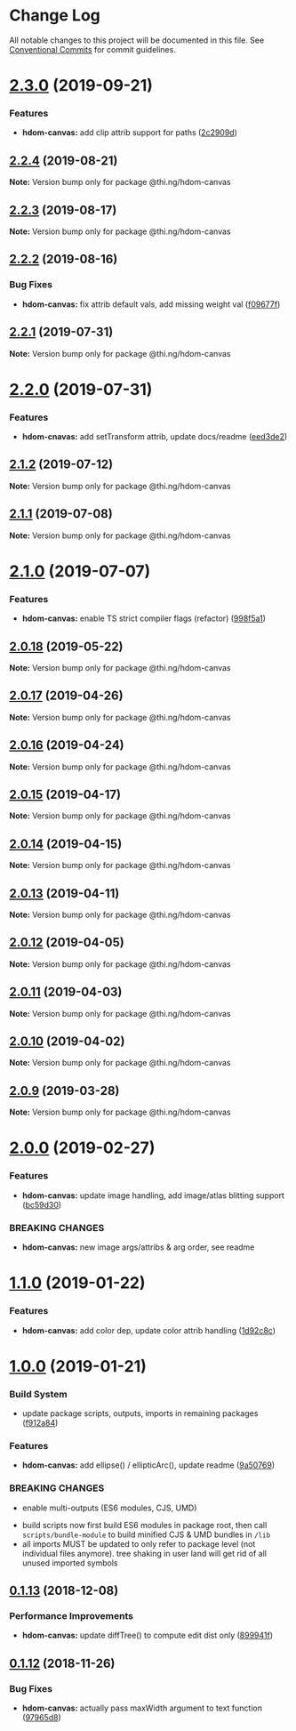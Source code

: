 # Change Log

All notable changes to this project will be documented in this file.
See [Conventional Commits](https://conventionalcommits.org) for commit guidelines.

# [2.3.0](https://github.com/thi-ng/umbrella/compare/@thi.ng/hdom-canvas@2.2.4...@thi.ng/hdom-canvas@2.3.0) (2019-09-21)


### Features

* **hdom-canvas:** add clip attrib support for paths ([2c2909d](https://github.com/thi-ng/umbrella/commit/2c2909d))





## [2.2.4](https://github.com/thi-ng/umbrella/compare/@thi.ng/hdom-canvas@2.2.3...@thi.ng/hdom-canvas@2.2.4) (2019-08-21)

**Note:** Version bump only for package @thi.ng/hdom-canvas





## [2.2.3](https://github.com/thi-ng/umbrella/compare/@thi.ng/hdom-canvas@2.2.2...@thi.ng/hdom-canvas@2.2.3) (2019-08-17)

**Note:** Version bump only for package @thi.ng/hdom-canvas





## [2.2.2](https://github.com/thi-ng/umbrella/compare/@thi.ng/hdom-canvas@2.2.1...@thi.ng/hdom-canvas@2.2.2) (2019-08-16)


### Bug Fixes

* **hdom-canvas:** fix attrib default vals, add missing weight val ([f09677f](https://github.com/thi-ng/umbrella/commit/f09677f))





## [2.2.1](https://github.com/thi-ng/umbrella/compare/@thi.ng/hdom-canvas@2.2.0...@thi.ng/hdom-canvas@2.2.1) (2019-07-31)

**Note:** Version bump only for package @thi.ng/hdom-canvas





# [2.2.0](https://github.com/thi-ng/umbrella/compare/@thi.ng/hdom-canvas@2.1.2...@thi.ng/hdom-canvas@2.2.0) (2019-07-31)


### Features

* **hdom-cnavas:** add setTransform attrib, update docs/readme ([eed3de2](https://github.com/thi-ng/umbrella/commit/eed3de2))





## [2.1.2](https://github.com/thi-ng/umbrella/compare/@thi.ng/hdom-canvas@2.1.1...@thi.ng/hdom-canvas@2.1.2) (2019-07-12)

**Note:** Version bump only for package @thi.ng/hdom-canvas





## [2.1.1](https://github.com/thi-ng/umbrella/compare/@thi.ng/hdom-canvas@2.1.0...@thi.ng/hdom-canvas@2.1.1) (2019-07-08)

**Note:** Version bump only for package @thi.ng/hdom-canvas





# [2.1.0](https://github.com/thi-ng/umbrella/compare/@thi.ng/hdom-canvas@2.0.18...@thi.ng/hdom-canvas@2.1.0) (2019-07-07)


### Features

* **hdom-canvas:** enable TS strict compiler flags (refactor) ([998f5a1](https://github.com/thi-ng/umbrella/commit/998f5a1))





## [2.0.18](https://github.com/thi-ng/umbrella/compare/@thi.ng/hdom-canvas@2.0.17...@thi.ng/hdom-canvas@2.0.18) (2019-05-22)

**Note:** Version bump only for package @thi.ng/hdom-canvas





## [2.0.17](https://github.com/thi-ng/umbrella/compare/@thi.ng/hdom-canvas@2.0.16...@thi.ng/hdom-canvas@2.0.17) (2019-04-26)

**Note:** Version bump only for package @thi.ng/hdom-canvas





## [2.0.16](https://github.com/thi-ng/umbrella/compare/@thi.ng/hdom-canvas@2.0.15...@thi.ng/hdom-canvas@2.0.16) (2019-04-24)

**Note:** Version bump only for package @thi.ng/hdom-canvas





## [2.0.15](https://github.com/thi-ng/umbrella/compare/@thi.ng/hdom-canvas@2.0.14...@thi.ng/hdom-canvas@2.0.15) (2019-04-17)

**Note:** Version bump only for package @thi.ng/hdom-canvas





## [2.0.14](https://github.com/thi-ng/umbrella/compare/@thi.ng/hdom-canvas@2.0.13...@thi.ng/hdom-canvas@2.0.14) (2019-04-15)

**Note:** Version bump only for package @thi.ng/hdom-canvas





## [2.0.13](https://github.com/thi-ng/umbrella/compare/@thi.ng/hdom-canvas@2.0.12...@thi.ng/hdom-canvas@2.0.13) (2019-04-11)

**Note:** Version bump only for package @thi.ng/hdom-canvas





## [2.0.12](https://github.com/thi-ng/umbrella/compare/@thi.ng/hdom-canvas@2.0.11...@thi.ng/hdom-canvas@2.0.12) (2019-04-05)

**Note:** Version bump only for package @thi.ng/hdom-canvas





## [2.0.11](https://github.com/thi-ng/umbrella/compare/@thi.ng/hdom-canvas@2.0.10...@thi.ng/hdom-canvas@2.0.11) (2019-04-03)

**Note:** Version bump only for package @thi.ng/hdom-canvas





## [2.0.10](https://github.com/thi-ng/umbrella/compare/@thi.ng/hdom-canvas@2.0.9...@thi.ng/hdom-canvas@2.0.10) (2019-04-02)

**Note:** Version bump only for package @thi.ng/hdom-canvas





## [2.0.9](https://github.com/thi-ng/umbrella/compare/@thi.ng/hdom-canvas@2.0.8...@thi.ng/hdom-canvas@2.0.9) (2019-03-28)

**Note:** Version bump only for package @thi.ng/hdom-canvas







# [2.0.0](https://github.com/thi-ng/umbrella/compare/@thi.ng/hdom-canvas@1.1.6...@thi.ng/hdom-canvas@2.0.0) (2019-02-27)


### Features

* **hdom-canvas:** update image handling, add image/atlas blitting support ([bc59d30](https://github.com/thi-ng/umbrella/commit/bc59d30))


### BREAKING CHANGES

* **hdom-canvas:** new image args/attribs & arg order, see readme



# [1.1.0](https://github.com/thi-ng/umbrella/compare/@thi.ng/hdom-canvas@1.0.1...@thi.ng/hdom-canvas@1.1.0) (2019-01-22)


### Features

* **hdom-canvas:** add color dep, update color attrib handling ([1d92c8c](https://github.com/thi-ng/umbrella/commit/1d92c8c))



# [1.0.0](https://github.com/thi-ng/umbrella/compare/@thi.ng/hdom-canvas@0.1.20...@thi.ng/hdom-canvas@1.0.0) (2019-01-21)


### Build System

* update package scripts, outputs, imports in remaining packages ([f912a84](https://github.com/thi-ng/umbrella/commit/f912a84))


### Features

* **hdom-canvas:** add ellipse() / ellipticArc(), update readme ([9a50769](https://github.com/thi-ng/umbrella/commit/9a50769))


### BREAKING CHANGES

* enable multi-outputs (ES6 modules, CJS, UMD)

- build scripts now first build ES6 modules in package root, then call
  `scripts/bundle-module` to build minified CJS & UMD bundles in `/lib`
- all imports MUST be updated to only refer to package level
  (not individual files anymore). tree shaking in user land will get rid of
  all unused imported symbols


## [0.1.13](https://github.com/thi-ng/umbrella/compare/@thi.ng/hdom-canvas@0.1.12...@thi.ng/hdom-canvas@0.1.13) (2018-12-08)


### Performance Improvements

* **hdom-canvas:** update diffTree() to compute edit dist only ([899941f](https://github.com/thi-ng/umbrella/commit/899941f))


## [0.1.12](https://github.com/thi-ng/umbrella/compare/@thi.ng/hdom-canvas@0.1.11...@thi.ng/hdom-canvas@0.1.12) (2018-11-26)


### Bug Fixes

* **hdom-canvas:** actually pass maxWidth argument to text function ([97965d8](https://github.com/thi-ng/umbrella/commit/97965d8))
